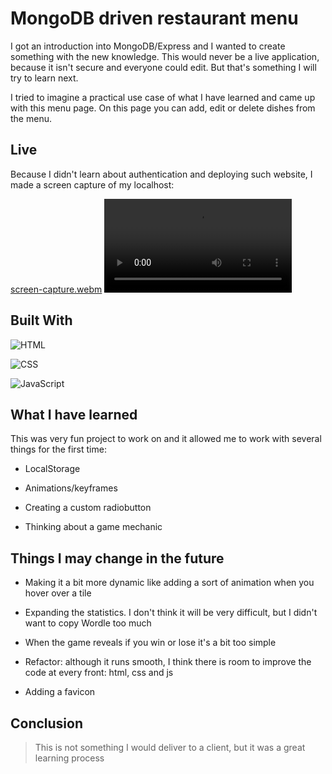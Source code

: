 # MongoDB driven restaurant menu

<p>I got an introduction into MongoDB/Express and I wanted to create something with the new knowledge. This would never be a live application, because it isn't secure and everyone could edit. But that's something I will try to learn next.</p>
<p>I tried to imagine a practical use case of what I have learned and came up with this menu page. On this page you can add, edit or delete dishes from the menu.</p>

## Live

Because I didn't learn about authentication and deploying such website, I made a screen capture of my localhost:

[screen-capture.webm](https://user-images.githubusercontent.com/67807920/202040874-48015455-2de2-499b-b3c9-8770a73a7d14.webm)
![Live](/screenshots/screen-capture.mp4 'Live View')

## Built With

![HTML](https://img.shields.io/badge/-HTML-orange 'HTML')

![CSS](https://img.shields.io/badge/-CSS-blue 'CSS')

![JavaScript](https://img.shields.io/badge/-JavaScript-yellow 'JavaScript')

## What I have learned

This was very fun project to work on and it allowed me to work with several things for the first time:

- LocalStorage

- Animations/keyframes

- Creating a custom radiobutton

- Thinking about a game mechanic

## Things I may change in the future

- Making it a bit more dynamic like adding a sort of animation when you hover over a tile

- Expanding the statistics. I don't think it will be very difficult, but I didn't want to copy Wordle too much

- When the game reveals if you win or lose it's a bit too simple

- Refactor: although it runs smooth, I think there is room to improve the code at every front: html, css and js

- Adding a favicon

## Conclusion

> This is not something I would deliver to a client, but it was a great learning process
